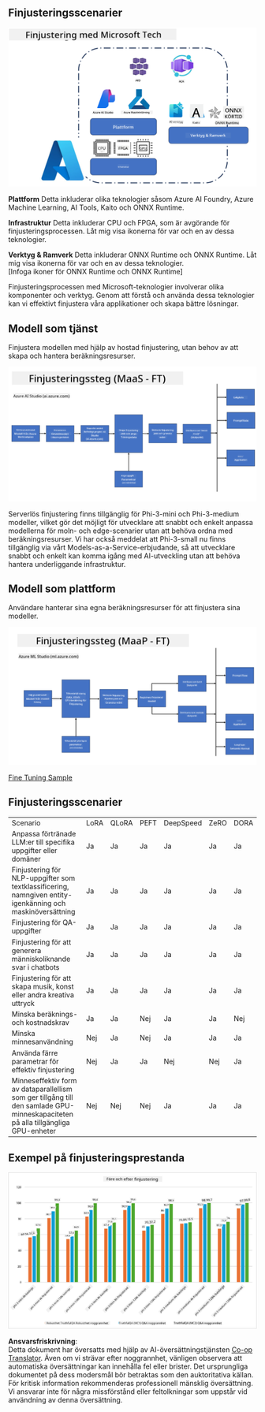 <!--
CO_OP_TRANSLATOR_METADATA:
{
  "original_hash": "cb5648935f63edc17e95ce38f23adc32",
  "translation_date": "2025-07-17T08:27:24+00:00",
  "source_file": "md/03.FineTuning/FineTuning_Scenarios.md",
  "language_code": "sv"
}
-->
## Finjusteringsscenarier

![FineTuning with MS Services](../../../../translated_images/FinetuningwithMS.3d0cec8ae693e094c38c72575e63f2c9bf1cf980ab90f1388e102709f9c979e5.sv.png)

**Plattform** Detta inkluderar olika teknologier såsom Azure AI Foundry, Azure Machine Learning, AI Tools, Kaito och ONNX Runtime.

**Infrastruktur** Detta inkluderar CPU och FPGA, som är avgörande för finjusteringsprocessen. Låt mig visa ikonerna för var och en av dessa teknologier.

**Verktyg & Ramverk** Detta inkluderar ONNX Runtime och ONNX Runtime. Låt mig visa ikonerna för var och en av dessa teknologier.  
[Infoga ikoner för ONNX Runtime och ONNX Runtime]

Finjusteringsprocessen med Microsoft-teknologier involverar olika komponenter och verktyg. Genom att förstå och använda dessa teknologier kan vi effektivt finjustera våra applikationer och skapa bättre lösningar.

## Modell som tjänst

Finjustera modellen med hjälp av hostad finjustering, utan behov av att skapa och hantera beräkningsresurser.

![MaaS Fine Tuning](../../../../translated_images/MaaSfinetune.3eee4630607aff0d0a137b16ab79ec5977ece923cd1fdd89557a2655c632669d.sv.png)

Serverlös finjustering finns tillgänglig för Phi-3-mini och Phi-3-medium modeller, vilket gör det möjligt för utvecklare att snabbt och enkelt anpassa modellerna för moln- och edge-scenarier utan att behöva ordna med beräkningsresurser. Vi har också meddelat att Phi-3-small nu finns tillgänglig via vårt Models-as-a-Service-erbjudande, så att utvecklare snabbt och enkelt kan komma igång med AI-utveckling utan att behöva hantera underliggande infrastruktur.

## Modell som plattform

Användare hanterar sina egna beräkningsresurser för att finjustera sina modeller.

![Maap Fine Tuning](../../../../translated_images/MaaPFinetune.fd3829c1122f5d1c4a6a91593ebc348548410e162acda34f18034384e3b3816a.sv.png)

[Fine Tuning Sample](https://github.com/Azure/azureml-examples/blob/main/sdk/python/foundation-models/system/finetune/chat-completion/chat-completion.ipynb)

## Finjusteringsscenarier

| | | | | | | |
|-|-|-|-|-|-|-|
|Scenario|LoRA|QLoRA|PEFT|DeepSpeed|ZeRO|DORA|
|Anpassa förtränade LLM:er till specifika uppgifter eller domäner|Ja|Ja|Ja|Ja|Ja|Ja|
|Finjustering för NLP-uppgifter som textklassificering, namngiven entity-igenkänning och maskinöversättning|Ja|Ja|Ja|Ja|Ja|Ja|
|Finjustering för QA-uppgifter|Ja|Ja|Ja|Ja|Ja|Ja|
|Finjustering för att generera människoliknande svar i chatbots|Ja|Ja|Ja|Ja|Ja|Ja|
|Finjustering för att skapa musik, konst eller andra kreativa uttryck|Ja|Ja|Ja|Ja|Ja|Ja|
|Minska beräknings- och kostnadskrav|Ja|Ja|Nej|Ja|Ja|Nej|
|Minska minnesanvändning|Nej|Ja|Nej|Ja|Ja|Ja|
|Använda färre parametrar för effektiv finjustering|Nej|Ja|Ja|Nej|Nej|Ja|
|Minneseffektiv form av dataparallellism som ger tillgång till den samlade GPU-minneskapaciteten på alla tillgängliga GPU-enheter|Nej|Nej|Nej|Ja|Ja|Ja|

## Exempel på finjusteringsprestanda

![Finetuning Performance](../../../../translated_images/Finetuningexamples.a9a41214f8f5afc186adb16a413b1c17e2f43a89933ba95feb5aee84b0b24add.sv.png)

**Ansvarsfriskrivning**:  
Detta dokument har översatts med hjälp av AI-översättningstjänsten [Co-op Translator](https://github.com/Azure/co-op-translator). Även om vi strävar efter noggrannhet, vänligen observera att automatiska översättningar kan innehålla fel eller brister. Det ursprungliga dokumentet på dess modersmål bör betraktas som den auktoritativa källan. För kritisk information rekommenderas professionell mänsklig översättning. Vi ansvarar inte för några missförstånd eller feltolkningar som uppstår vid användning av denna översättning.